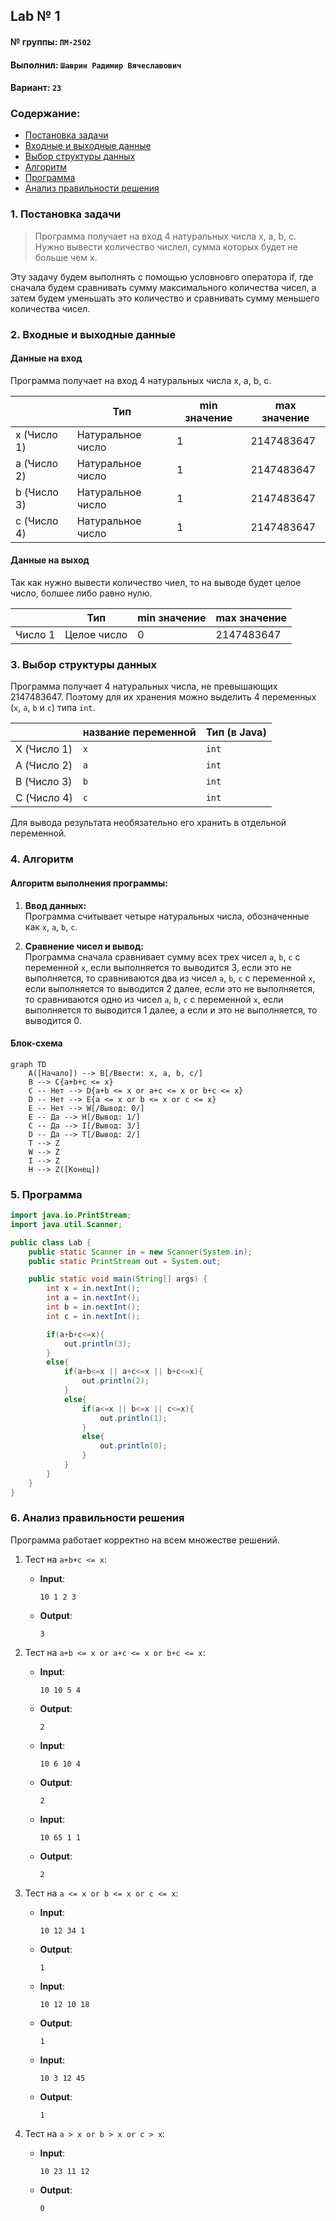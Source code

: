 ## Lab № 1

#### № группы: `ПМ-2502`

#### Выполнил: `Шаврин Радимир Вячеславович`

#### Вариант: `23`

### Cодержание:

- [Постановка задачи](#1-постановка-задачи)
- [Входные и выходные данные](#2-входные-и-выходные-данные)
- [Выбор структуры данных](#3-выбор-структуры-данных)
- [Алгоритм](#4-алгоритм)
- [Программа](#5-программа)
- [Анализ правильности решения](#6-анализ-правильности-решения)

### 1. Постановка задачи

> Программа получает на вход 4 натуральных числа x, a, b, c.
> Нужно вывести количество числел, сумма которых будет не больше чем x.

Эту задачу будем выполнять с помощью условновго оператора if, где сначала будем сравнивать сумму максимального количества чисел, а затем будем уменьшать это количество и сравнивать сумму меньшего количества чисел.

### 2. Входные и выходные данные

#### Данные на вход

Программа получает на вход 4 натуральных числа x, a, b, c.

|             | Тип                | min значение    | max значение   |
|-------------|--------------------|-----------------|----------------|
| x (Число 1) | Натуральное число | 1 | 2147483647 |
| a (Число 2) | Натуральное число | 1 | 2147483647 |
| b (Число 3) | Натуральное число | 1 | 2147483647 |
| c (Число 4) | Натуральное число | 1 | 2147483647 |

#### Данные на выход

Так как нужно вывести количество чиел, то на выводе будет целое число, болшее либо равно нулю.

|         | Тип                                | min значение | max значение   |
|---------|------------------------------------|--------------|----------------|
| Число 1 | Целое число | 0            | 2147483647 |

### 3. Выбор структуры данных

Программа получает 4 натуральных числа, не превышающих 2147483647. Поэтому для их хранения
можно выделить 4 переменных (`x`, `a`, `b` и `c`) типа `int`.

|             | название переменной | Тип (в Java) | 
|-------------|---------------------|--------------|
| X (Число 1) | `x`                 | `int`     |
| A (Число 2) | `a`                 | `int`     | 
| B (Число 3) | `b`                 | `int`     |
| C (Число 4) | `c`                 | `int`     | 

Для вывода результата необязательно его хранить в отдельной переменной.

### 4. Алгоритм

#### Алгоритм выполнения программы:

1. **Ввод данных:**  
   Программа считывает четыре натуральных числа, обозначенные как `x`, `a`, `b`, `c`.

2. **Сравнение чисел и вывод:**  
   Программа сначала сравнивает сумму всех трех чисел `a`, `b`, `c` с переменной `x`, если выполняется то выводится 3, если это не выполняется, то сравниваются два из чисел `a`, `b`, `c` с переменной `x`, если выполняется то выводится 2 далее, если это не выполняется, то сравниваются одно из чисел `a`, `b`, `c` с переменной `x`, если выполняется то выводится 1 далее, а если и это не выполняется, то выводится 0.


#### Блок-схема

```mermaid
graph TD
    A([Начало]) --> B[/Ввести: x, a, b, c/]
    B --> C{a+b+c <= x}
    C -- Нет --> D{a+b <= x or a+c <= x or b+c <= x}
    D -- Нет --> E{a <= x or b <= x or c <= x}
    E -- Нет --> W[/Вывод: 0/]
    E -- Да --> H[/Вывод: 1/]
    C -- Да --> I[/Вывод: 3/]
    D -- Да --> T[/Вывод: 2/]
    T --> Z
    W --> Z
    I --> Z
    H --> Z([Конец])

```

### 5. Программа

```java
import java.io.PrintStream;
import java.util.Scanner;

public class Lab {
    public static Scanner in = new Scanner(System.in);
    public static PrintStream out = System.out;

    public static void main(String[] args) {
        int x = in.nextInt();
        int a = in.nextInt();
        int b = in.nextInt();
        int c = in.nextInt();

        if(a+b+c<=x){
            out.println(3);
        }
        else{
            if(a+b<=x || a+c<=x || b+c<=x){
                out.println(2);
            }
            else{
                if(a<=x || b<=x || c<=x){
                    out.println(1);
                }
                else{
                    out.println(0);
                }
            }
        }
    }
}
```

### 6. Анализ правильности решения

Программа работает корректно на всем множестве решений.

1. Тест на `a+b+c <= x`:

    - **Input**:
        ```
        10 1 2 3
        ```

    - **Output**:
        ```
        3
        ```

2. Тест на `a+b <= x or a+c <= x or b+c <= x`:

    - **Input**:
        ```
        10 10 5 4
        ```

    - **Output**:
        ```
        2
        ```
   - **Input**:
        ```
        10 6 10 4
        ```

    - **Output**:
        ```
        2
        ```
   - **Input**:
        ```
        10 65 1 1
        ```

    - **Output**:
        ```
        2
        ```

3. Тест на `a <= x or b <= x or c <= x`:

    - **Input**:
        ```
        10 12 34 1
        ```

    - **Output**:
        ```
        1
        ```
   - **Input**:
        ```
        10 12 10 18
        ```

    - **Output**:
        ```
        1
        ```
   - **Input**:
        ```
        10 3 12 45
        ```

    - **Output**:
        ```
        1
        ```

4. Тест на `a > x or b > x or c > x`:

    - **Input**:
        ```
        10 23 11 12
        ```

    - **Output**:
        ```
        0
        ```

